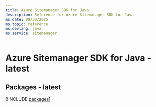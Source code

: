 ```yaml
---
title: Azure Sitemanager SDK for Java
description: Reference for Azure Sitemanager SDK for Java
ms.date: 09/30/2025
ms.topic: reference
ms.devlang: java
ms.service: sitemanager
---
```

# Azure Sitemanager SDK for Java - latest
## Packages - latest
[!INCLUDE [packages](sitemanager-index.md)]